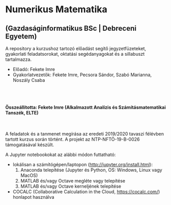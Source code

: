 # Numerikus Matematika <br>
## (Gazdaságinformatikus BSc | Debreceni Egyetem)

A repository a kurzushoz tartozó előadást segítő jegyzetfüzeteket, gyakorlati feladatsorokat, oktatási segédanyagokat és a sillabuszt tartalmazza.
<br>

+ Előadó: Fekete Imre
+ Gyakorlatvezetők: Fekete Imre, Pecsora Sándor, Szabó Marianna, Noszály Csaba

<br>
<br>

#### Összeállította: Fekete Imre (Alkalmazott Analízis és Számításmatematikai Tanszék, ELTE)
<br>

A feladatok és a tanmenet megírása az eredeti 2019/2020 tavaszi félévben tartott kurzus során történt. A projekt az NTP-NFTÖ-19-B-0026 támogatásával készült.


A Jupyter notebookokat az alábbi módon futtatható:
+ lokálisan a számítógépen/laptopon
(http://jupyter.org/install.html):
  1) Anaconda telepítése (Jupyter és Python, OS: Windows, Linux vagy MacOS)
  2) MATLAB és/vagy Octave megléte vagy telepítése
  3) MATLAB és/vagy Octave kerneljének telepítése
+ COCALC (Collaborative Calculation in the Cloud, https://cocalc.com/) honlapot használva

